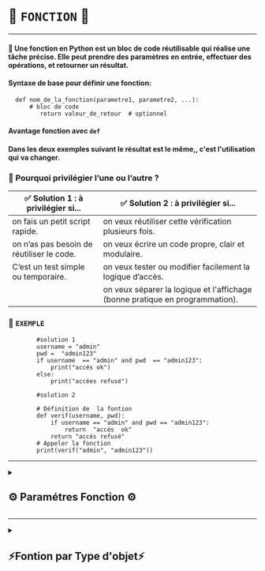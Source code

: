 # 🧩 `FONCTION` 🧩

---



#### 📝 Une fonction en Python est un bloc de code réutilisable qui réalise une tâche précise. Elle peut prendre des paramètres en entrée, effectuer des opérations, et retourner un résultat.

#### Syntaxe de base pour définir une fonction:
      def nom_de_la_fonction(parametre1, parametre2, ...):
          # bloc de code
             return valeur_de_retour  # optionnel

#### Avantage fonction avec `def`
#### Dans les deux exemples suivant le résultat est le même,,  c'est l'utilisation  qui va changer.

### 🎯 Pourquoi privilégier l’une ou l’autre ?

| ✅ Solution 1 : à privilégier si...                        | ✅ Solution 2 : à privilégier si...                                         |
|-----------------------------------------------------------|----------------------------------------------------------------------------|
| on fais un petit script rapide.                          | on veux réutiliser cette vérification plusieurs fois.                      |
| on n’as pas besoin de réutiliser le code.                | on veux écrire un code propre, clair et modulaire.                        |
| C’est un test simple ou temporaire.                      | on veux tester ou modifier facilement la logique d’accès.                |
|                                                           | on veux séparer la logique et l'affichage (bonne pratique en programmation). |

### 📝 `EXEMPLE`

            #solution 1  
            username = "admin"
            pwd =  "admin123"
            if username  == "admin" and pwd  == "admin123":
                print("accés ok")
            else:
                print("accées refusé")
            
            #solution 2    

            # Définition de  la fontion
            def verif(username, pwd):
                if username == "admin" and pwd == "admin123":
                    return  "accés  ok"
                return "accés refusé"
            # Appeler la fonction
            print(verif("admin", "admin123"))

---

<details>
<summary>
<h2>
⚙️ Paramétres Fonction ⚙️ 
</h2>
</summary>

# 🎯 Types de paramètres des fonctions en Python

| Type                        | Description                                             | Exemple                                  |
|-----------------------------|---------------------------------------------------------|------------------------------------------|
| Paramètres positionnels      | Arguments passés dans l’ordre, obligatoires             | `def f(a, b):` → `f(1, 2)`               |
| Paramètres par défaut        | Paramètres avec une valeur par défaut                    | `def f(a=10):` → `f()` ou `f(5)`         |
| Paramètres nommés           | Arguments passés en précisant le nom du paramètre       | `f(a=1, b=2)`                            |
| Paramètres variables (`*args`)   | Reçoit un nombre variable d’arguments positionnels       | `def f(*args):` → `f(1, 2, 3)`           |
| Paramètres variables nommés (`**kwargs`) | Reçoit un nombre variable d’arguments nommés               | `def f(**kwargs):` → `f(a=1, b=2)`       |
| Paramètres positionnels uniquement (`/`) | Indique que les paramètres avant `/` sont uniquement positionnels | `def f(a, b, /):`              |
| Paramètres nommés uniquement (`*`)      | Indique que les paramètres après `*` sont uniquement nommés    | `def f(*, a, b):`              |


### `*`  => Tuple
### `**` => Dico
---
### `EXEMPLE`

#### `*args`  
      def addition(*args):
          total = 0
          for nombre in args:
              total += nombre
          return total
      
      print(addition(1, 2, 3))  # Sortie : 6
      print(addition(5, 10))    # Sortie : 15


####  `**kwargs`

      def afficher_infos(**kwargs):
          for cle, valeur in kwargs.items():
              print(f"{cle} : {valeur}")
      
      afficher_infos(nom="Alice", age=30)
      # Sortie :
      # nom : Alice
      # age : 30

#### Combinée : 

      def config_app(*arg, **kwargs):
          print("Argument positionelss : ", arg)
          print("Argument nommés", kwargs)
      
      config_app("192.168.0.160", "192.168.0.123", status="ok", firewall="nok" )
      
      # Argument positionelss :  ('192.168.0.160', '192.168.0.123')
      # Argument nommés {'status': 'ok', 'firewall': 'nok'}

#### Autre
      def alerte(*, ip, niveau):
          print(f"Envoi à  l'adresse {ip}  avec niveau {niveau}")
      alerte(ip="192.168.0.1", niveau="critical")

      # Envoi à  l'adresse 192.168.0.1  avec niveau critical
      
---


#### `/`

      def f(a, b, /, c, d):
          print(a, b, c, d)
      
      f(1, 2, 3, 4)      # OK, tous en position
      f(1, 2, c=3, d=4)  # OK, c et d nommés
      f(a=1, b=2, c=3, d=4)  # ERREUR, a et b sont positionnels uniquement

#### `*`

      def f(a, b, *, c, d):
          print(a, b, c, d)
      
      f(1, 2, c=3, d=4)  # OK
      f(1, 2, 3, 4)      # ERREUR, c et d doivent être nommés










</details>














---

<details>
<summary>
<h2>
 ⚡Fontion par Type  d'objet⚡
</h2>
</summary>

## Ce classement regroupe les fonctions Python selon le type d’objet (liste, chaîne, dictionnaire, etc.) sur lequel elles agissent principalement.              
---
---
* #  📑 `LISTE` 📑
#### `enumerate()` : prend une collection et la renvoie sous forme d'objet énuméré.
      x = ('apple', 'banana', 'cherry')
      y = enumerate(x)

      print(list(y))
      #[(0, 'apple'), (1, 'banana'), (2, 'cherry')]

---




#### ``
#### ``
#### ``
#### ``
#### ``
#### ``
#### ``
#### ``
#### ``
#### ``
#### ``
#### ``
#### ``
#### ``
#### ``
#### ``
#### ``
#### ``
#### ``
#### ``



---
---

* ## 🪢 `TUPLE` 🪢



#### `zip()` : est une fonction Python qui associe les éléments de plusieurs itérables entre eux par position, en créant un itérable de tuples.
      a = ("John", "Charles", "Mike")
      b = ("Jenny", "Christy", "Monica")
            x = zip(a, b)
      print(tuple(x))
      # (('John', 'Jenny'), ('Charles', 'Christy'), ('Mike', 'Monica'))


</details>





